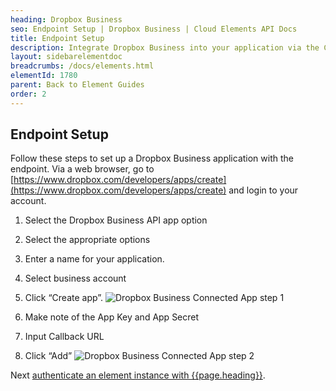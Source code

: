 ```yaml
---
heading: Dropbox Business
seo: Endpoint Setup | Dropbox Business | Cloud Elements API Docs
title: Endpoint Setup
description: Integrate Dropbox Business into your application via the Cloud Elements APIs.
layout: sidebarelementdoc
breadcrumbs: /docs/elements.html
elementId: 1780
parent: Back to Element Guides
order: 2
---
```

## Endpoint Setup

Follow these steps to set up a Dropbox Business application with the endpoint. Via a web browser, go to [https://www.dropbox.com/developers/apps/create](https://www.dropbox.com/developers/apps/create) and login to your account.

1. Select the Dropbox Business API app option

2. Select the appropriate options

3. Enter a name for your application.

4. Select business account

5. Click “Create app”.
![Dropbox Business Connected App step 1](http://cloud-elements.com/wp-content/uploads/2016/03/DropboxBusinessAPI1.png)

6. Make note of the App Key and App Secret

7. Input Callback URL

8. Click “Add”
![Dropbox Business Connected App step 2](http://cloud-elements.com/wp-content/uploads/2016/03/DropboxBusinessAPI2.png)

Next [authenticate an element instance with {{page.heading}}](authenticate.html).
